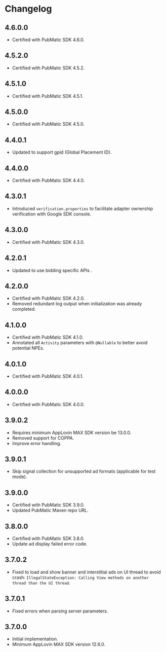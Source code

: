 # Changelog

## 4.6.0.0
* Certified with PubMatic SDK 4.6.0.

## 4.5.2.0
* Certified with PubMatic SDK 4.5.2.

## 4.5.1.0
* Certified with PubMatic SDK 4.5.1.

## 4.5.0.0
* Certified with PubMatic SDK 4.5.0.

## 4.4.0.1
* Updated to support gpid (Global Placement ID).

## 4.4.0.0
* Certified with PubMatic SDK 4.4.0.

## 4.3.0.1
* Introduced `verification.properties` to facilitate adapter ownership verification with Google SDK console.

## 4.3.0.0
* Certified with PubMatic SDK 4.3.0.

## 4.2.0.1
* Updated to use bidding specific APIs .

## 4.2.0.0
* Certified with PubMatic SDK 4.2.0.
* Removed redundant log output when initialization was already completed.

## 4.1.0.0
* Certified with PubMatic SDK 4.1.0.
* Annotated all `Activity` parameters with `@Nullable` to better avoid potential NPEs.

## 4.0.1.0
* Certified with PubMatic SDK 4.0.1.

## 4.0.0.0
* Certified with PubMatic SDK 4.0.0.

## 3.9.0.2
* Requires minimum AppLovin MAX SDK version be 13.0.0.
* Removed support for COPPA.
* Improve error handling.

## 3.9.0.1
* Skip signal collection for unsupported ad formats (applicable for test mode).

## 3.9.0.0
* Certified with PubMatic SDK 3.9.0.
* Updated PubMatic Maven repo URL.

## 3.8.0.0
* Certified with PubMatic SDK 3.8.0.
* Update ad display failed error code.

## 3.7.0.2
* Fixed to load and show banner and interstitial ads on UI thread to avoid crash: `IllegalStateException: Calling View methods on another thread than the UI thread`.   

## 3.7.0.1
* Fixed errors when parsing server parameters.

## 3.7.0.0
* Initial implementation.
* Minimum AppLovin MAX SDK version 12.6.0.
